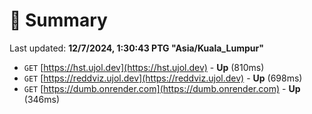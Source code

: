 # 📖 Summary
Last updated: **12/7/2024, 1:30:43 PTG "Asia/Kuala_Lumpur"**

- `GET` [https://hst.ujol.dev](https://hst.ujol.dev) - **Up** (810ms)
- `GET` [https://reddviz.ujol.dev](https://reddviz.ujol.dev) - **Up** (698ms)
- `GET` [https://dumb.onrender.com](https://dumb.onrender.com) - **Up** (346ms)
